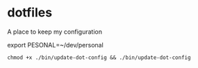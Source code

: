 # dotfiles
A place to keep my configuration

export PESONAL=~/dev/personal

`chmod +x ./bin/update-dot-config && ./bin/update-dot-config`
